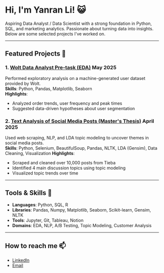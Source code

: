 # Hi, I'm Yanran Li! 😺

Aspiring Data Analyst / Data Scientist with a strong foundation in Python, SQL, and marketing analytics. Passionate about turning data into insights. Below are some selected projects I've worked on.

---

## Featured Projects 🌱

### 1. [Wolt Data Analyst Pre-task (EDA)](https://github.com/yourname/wolt-eda-task)  May 2025
Performed exploratory analysis on a machine-generated user dataset provided by Wolt.  
**Skills**: Python, Pandas, Matplotlib, Seaborn  
**Highlights**:
- Analyzed order trends, user frequency and peak times
- Suggested data-driven hypotheses about user segmentation


### 2. [Text Analysis of Social Media Posts (Master's Thesis)](https://github.com/yourname/thesis-appendix) April 2025
Used web scraping, NLP, and LDA topic modeling to uncover themes in social media posts.  
**Skills**: Python, Selenium, BeautifulSoup, Pandas, NLTK, LDA (Gensim), Data Cleaning, Visualization
**Highlights**:
- Scraped and cleaned over 10,000 posts from Tieba
- Identified 4 main discussion topics using topic modeling
- Visualized topic trends over time

---

## Tools & Skills 👀

- **Languages**: Python, SQL, R  
- **Libraries**: Pandas, Numpy, Matplotlib, Seaborn, Scikit-learn, Gensim, NLTK  
- **Tools**: Jupyter, Git, Tableau, Notion  
- **Domains**: EDA, NLP, A/B Testing, Topic Modeling, Customer Analysis

---

## How to reach me 📫

- [LinkedIn](https://linkedin.com/in/yanran-li-a74920324)  
- [Email](mailto:lyrglmlzx@126.com)

